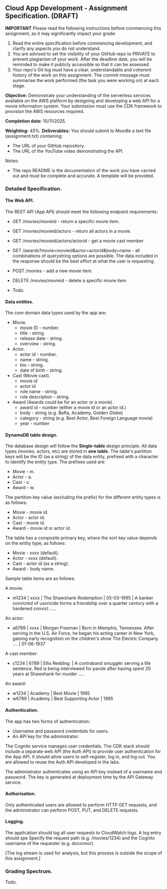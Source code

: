 ## Cloud App Development - Assignment Specification. (DRAFT)

__IMPORTANT__
Please read the following instructions before commencing this assignment, as it may significantly impact your grade:

1. Read the entire specification before commencing development, and clarify any aspects you do not understand.
1. You are advised to set the visibility of your GitHub repo to PRIVATE to prevent plagiarism of your work. After the deadline date, you will be reminded to make it publicly accessible so that it can be assessed.
1. Your repo's Git log must have a clear, understandable and coherent history of the work on this assignment. The commit message must summarise the work performed (the task you were working on) at each stage.

__Objective:__ Demonstrate your understanding of the serverless services available on the AWS platform by designing and developing a web API for a movie information system. Your submission must use the CDK framework to provision the AWS resources required. 

__Completion date:__ 10/11/2025.

__Weighting:__ 45%.
__Deliverables:__
You should submit to Moodle a text file (assignment.txt) containing:
   + The URL of your  GitHub repository. 
   + The URL of the YouTube video demonstrating the API. 
   
Notes:
+ The repo README is the documentation of the work you have carried out and must be complete and accurate. A template will be provided.

### Detailed Specification.

#### The Web API.

The REST API (App API) should meet the following endpoint requirements:

+ GET  /movies/movieid - return a specific movie item.
+ GET /movies/movieid/actors - return all actors in a movie.
+ GET /movies/movieid/actors/actorid - get a movie cast member 
+ GET /awards?movie=movieid&actor=actorid&body=name - all combinations of querystring options are possible. The data included in the response should be the best effort at what the user is requesting. 
+ POST /movies - add a new movie item.
+ DELETE /movies/movieid - delete a specific movie item

+ Todo.

#### Data entities.
The core domain data types used by the app are:

+ Movie.
     + movie ID - number.
     + title - string.
     + release date - string.
     + overview - string.
+ Actor.
     + actor id - number.
     + name - string.
     + bio - string.
     + date of birth - string.
+ Cast (Movie cast).
     + movie id
     + actor id
     + role name - string.
     + role description - string.
+ Award (Awards could be for an actor or a movie).
     + award id - number (either a movie id or an actor id.)
     + body - string (e.g. Bafta, Academy, Golden Globe)
     + category - string (e.g. Best Actor, Best Foreign Language movie)
     + year - number

#### DynamoDB table design.
The database design will follow the __Single-table__ design principle. All data types (movies, actors, etc) are stored in __one table__. The table's partition keys will be the ID (as a string) of the data entity, prefixed with a character to identify the entity type. The prefixes used are:
+ Movie - m.
+ Actor - a.
+ Cast - c.
+ Award - w. 

The partition key value (excluding the prefix) for the different entity types is as follows:
+ Movie - movie id.
+ Actor - actor id.
+ Cast - movie id.
+ Award - movie id or actor id. 

The table has a composite primary key, where the sort key value depends on the entity type, as follows:
+ Movie - xxxx (default).
+ Actor - xxxx (default).
+ Cast - actor id (as a string).
+ Award -  body name.

Sample table items are as follows:

A movie:
+ m1234  |  xxxx  |  The Shawshank Redemption  |  05-03-1995  |  A banker convicted of uxoricide forms a friendship over a quarter century with a hardened convict .....

An actor:
+ a6789  |  xxxx  |  Morgan Freeman  |  Born in Memphis, Tennessee. After serving in the U.S. Air Force, he began his acting career in New York, gaining early recognition on the children's show The Electric Company ....  |  01-06-1937

A cast member:
+ c1234  |  6789  |  Ellis Redding  |  A contraband smuggler serving a life sentence. Red is being interviewed for parole after having spent 20 years at Shawshank for murder .....

An award:
+ w1234  |  Academy  |  Best Movie  |  1995
+ w6789  |  Academy  |  Best Supporting Actor  |  1995

#### Authentication. 

The app has two forms of authentication:
+ Username and password credentials for users.
+ An API key for the administrator.

The Cognito service manages user credentials. The CDK stack should include a separate web API (the Auth API) to provide user authentication for the App API. It should allow users to self-register, log in, and log out. You are allowed to reuse the Auth API developed in the labs. 

The administrator authenticates using an API key instead of a username and password. The key is generated at deployment time by the API Gateway service.

#### Authorisation.

Only authenticated users are allowed to perform HTTP GET requests, and the administrator can perform POST, PUT, and DELETE requests.

#### Logging.

The application should log all user requests to CloudWatch logs. A log entry should spe
Specify the request path (e.g. /movies/1234) and the Cognito username of the requester (e.g. doconnor).  

[The log stream is used for analysis, but this process is outside the scope of this assignment.] 

### Grading Spectrum.
Todo.

